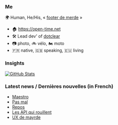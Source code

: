 ### Me

🌍 Human, He/His, « [footer de merde](https://open-time.net/post/2013/07/17/La-veritable-histoire-du-Footer-de-merde-) » 
* 🏠 https://open-time.net 
* 🛠️ Lead dev' of [dotclear](https://git.dotclear.org/dev/dotclear)
* 📷 photo, 🚲 vélo, 🏍️ moto 
* 🇫🇷 native, 🇬🇧 speaking, 🇪🇺 living

### Insights

[![GitHub Stats](https://github-readme-stats-sigma-five.vercel.app/api?username=franck-paul)](https://github.com/franck-paul)

### Latest news / Dernières nouvelles (in French)

<!-- BLOG-POST-LIST:START -->
- [Maestro](https://open-time.net/post/2025/06/27/Maestro)
- [Pas mal](https://open-time.net/post/2025/06/26/Pas-mal)
- [Repos](https://open-time.net/post/2025/06/25/Repos)
- [Les API qui rouillent](https://open-time.net/post/2025/06/24/Les-API-qui-rouillent)
- [UX de mayrde](https://open-time.net/post/2025/06/23/UX-de-mayrde)
<!-- BLOG-POST-LIST:END -->
